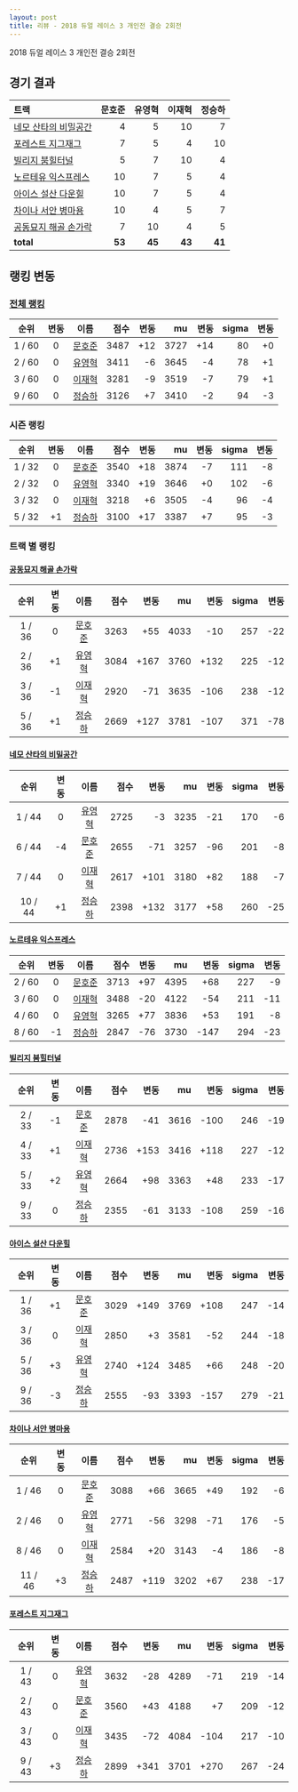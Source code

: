 ```yaml
---
layout: post
title: 리뷰 - 2018 듀얼 레이스 3 개인전 결승 2회전
---
```


2018 듀얼 레이스 3 개인전 결승 2회전


## 경기 결과

| 트랙 | 문호준 | 유영혁 | 이재혁 | 정승하 |
|:---|---:|---:|---:|---:|
| [네모 산타의 비밀공간](../santa) | 4 | 5 | 10 | 7 |
| [포레스트 지그재그](../zigzag) | 7 | 5 | 4 | 10 |
| [빌리지 붐힐터널](../boomhill) | 5 | 7 | 10 | 4 |
| [노르테유 익스프레스](../noex) | 10 | 7 | 5 | 4 |
| [아이스 설산 다운힐](../seolsan) | 10 | 7 | 5 | 4 |
| [차이나 서안 병마용](../byeongma) | 10 | 4 | 5 | 7 |
| [공동묘지 해골 손가락](../haeson) | 7 | 10 | 4 | 5 |
| __total__ | __53__ | __45__ | __43__ | __41__ |


## 랭킹 변동


### [전체 랭킹](../singles-full)

| 순위 | 변동 | 이름 | 점수 | 변동 | mu | 변동 | sigma | 변동 |
|:---:|:---:|:---:|---:|---:|---:|---:|---:|---:|
| 1 / 60 | 0 | [문호준](../munhojun) | 3487 | +12 | 3727 | +14 | 80 | +0 |
| 2 / 60 | 0 | [유영혁](../yuyeonghyeok) | 3411 | -6 | 3645 | -4 | 78 | +1 |
| 3 / 60 | 0 | [이재혁](../ijaehyeok) | 3281 | -9 | 3519 | -7 | 79 | +1 |
| 9 / 60 | 0 | [정승하](../jeongseungha) | 3126 | +7 | 3410 | -2 | 94 | -3 |

### 시즌 랭킹

| 순위 | 변동 | 이름 | 점수 | 변동 | mu | 변동 | sigma | 변동 |
|:---:|:---:|:---:|---:|---:|---:|---:|---:|---:|
| 1 / 32 | 0 | [문호준](../munhojun) | 3540 | +18 | 3874 | -7 | 111 | -8 |
| 2 / 32 | 0 | [유영혁](../yuyeonghyeok) | 3340 | +19 | 3646 | +0 | 102 | -6 |
| 3 / 32 | 0 | [이재혁](../ijaehyeok) | 3218 | +6 | 3505 | -4 | 96 | -4 |
| 5 / 32 | +1 | [정승하](../jeongseungha) | 3100 | +17 | 3387 | +7 | 95 | -3 |

### 트랙 별 랭킹


#### [공동묘지 해골 손가락](../haeson)

| 순위 | 변동 | 이름 | 점수 | 변동 | mu | 변동 | sigma | 변동 |
|:---:|:---:|:---:|---:|---:|---:|---:|---:|---:|
| 1 / 36 | 0 | [문호준](../munhojun) | 3263 | +55 | 4033 | -10 | 257 | -22 |
| 2 / 36 | +1 | [유영혁](../yuyeonghyeok) | 3084 | +167 | 3760 | +132 | 225 | -12 |
| 3 / 36 | -1 | [이재혁](../ijaehyeok) | 2920 | -71 | 3635 | -106 | 238 | -12 |
| 5 / 36 | +1 | [정승하](../jeongseungha) | 2669 | +127 | 3781 | -107 | 371 | -78 |

#### [네모 산타의 비밀공간](../santa)

| 순위 | 변동 | 이름 | 점수 | 변동 | mu | 변동 | sigma | 변동 |
|:---:|:---:|:---:|---:|---:|---:|---:|---:|---:|
| 1 / 44 | 0 | [유영혁](../yuyeonghyeok) | 2725 | -3 | 3235 | -21 | 170 | -6 |
| 6 / 44 | -4 | [문호준](../munhojun) | 2655 | -71 | 3257 | -96 | 201 | -8 |
| 7 / 44 | 0 | [이재혁](../ijaehyeok) | 2617 | +101 | 3180 | +82 | 188 | -7 |
| 10 / 44 | +1 | [정승하](../jeongseungha) | 2398 | +132 | 3177 | +58 | 260 | -25 |

#### [노르테유 익스프레스](../noex)

| 순위 | 변동 | 이름 | 점수 | 변동 | mu | 변동 | sigma | 변동 |
|:---:|:---:|:---:|---:|---:|---:|---:|---:|---:|
| 2 / 60 | 0 | [문호준](../munhojun) | 3713 | +97 | 4395 | +68 | 227 | -9 |
| 3 / 60 | 0 | [이재혁](../ijaehyeok) | 3488 | -20 | 4122 | -54 | 211 | -11 |
| 4 / 60 | 0 | [유영혁](../yuyeonghyeok) | 3265 | +77 | 3836 | +53 | 191 | -8 |
| 8 / 60 | -1 | [정승하](../jeongseungha) | 2847 | -76 | 3730 | -147 | 294 | -23 |

#### [빌리지 붐힐터널](../boomhill)

| 순위 | 변동 | 이름 | 점수 | 변동 | mu | 변동 | sigma | 변동 |
|:---:|:---:|:---:|---:|---:|---:|---:|---:|---:|
| 2 / 33 | -1 | [문호준](../munhojun) | 2878 | -41 | 3616 | -100 | 246 | -19 |
| 4 / 33 | +1 | [이재혁](../ijaehyeok) | 2736 | +153 | 3416 | +118 | 227 | -12 |
| 5 / 33 | +2 | [유영혁](../yuyeonghyeok) | 2664 | +98 | 3363 | +48 | 233 | -17 |
| 9 / 33 | 0 | [정승하](../jeongseungha) | 2355 | -61 | 3133 | -108 | 259 | -16 |

#### [아이스 설산 다운힐](../seolsan)

| 순위 | 변동 | 이름 | 점수 | 변동 | mu | 변동 | sigma | 변동 |
|:---:|:---:|:---:|---:|---:|---:|---:|---:|---:|
| 1 / 36 | +1 | [문호준](../munhojun) | 3029 | +149 | 3769 | +108 | 247 | -14 |
| 3 / 36 | 0 | [이재혁](../ijaehyeok) | 2850 | +3 | 3581 | -52 | 244 | -18 |
| 5 / 36 | +3 | [유영혁](../yuyeonghyeok) | 2740 | +124 | 3485 | +66 | 248 | -20 |
| 9 / 36 | -3 | [정승하](../jeongseungha) | 2555 | -93 | 3393 | -157 | 279 | -21 |

#### [차이나 서안 병마용](../byeongma)

| 순위 | 변동 | 이름 | 점수 | 변동 | mu | 변동 | sigma | 변동 |
|:---:|:---:|:---:|---:|---:|---:|---:|---:|---:|
| 1 / 46 | 0 | [문호준](../munhojun) | 3088 | +66 | 3665 | +49 | 192 | -6 |
| 2 / 46 | 0 | [유영혁](../yuyeonghyeok) | 2771 | -56 | 3298 | -71 | 176 | -5 |
| 8 / 46 | 0 | [이재혁](../ijaehyeok) | 2584 | +20 | 3143 | -4 | 186 | -8 |
| 11 / 46 | +3 | [정승하](../jeongseungha) | 2487 | +119 | 3202 | +67 | 238 | -17 |

#### [포레스트 지그재그](../zigzag)

| 순위 | 변동 | 이름 | 점수 | 변동 | mu | 변동 | sigma | 변동 |
|:---:|:---:|:---:|---:|---:|---:|---:|---:|---:|
| 1 / 43 | 0 | [유영혁](../yuyeonghyeok) | 3632 | -28 | 4289 | -71 | 219 | -14 |
| 2 / 43 | 0 | [문호준](../munhojun) | 3560 | +43 | 4188 | +7 | 209 | -12 |
| 3 / 43 | 0 | [이재혁](../ijaehyeok) | 3435 | -72 | 4084 | -104 | 217 | -10 |
| 9 / 43 | +3 | [정승하](../jeongseungha) | 2899 | +341 | 3701 | +270 | 267 | -24 |

